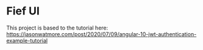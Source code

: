 # Fief UI

This project is based to the tutorial here: https://jasonwatmore.com/post/2020/07/09/angular-10-jwt-authentication-example-tutorial
